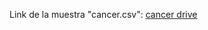 Link de la muestra "cancer.csv":
[cancer drive](https://drive.google.com/file/d/1QtHyhjNLtUWRHvldLt-zExn3Vosf60Nd/view?usp=sharing)